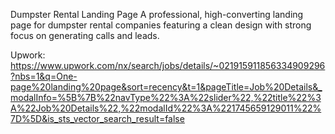 Dumpster Rental Landing Page
A professional, high-converting landing page for dumpster rental companies featuring a clean design with strong focus on generating calls and leads.

Upwork: https://www.upwork.com/nx/search/jobs/details/~021915911856334909296?nbs=1&q=One-page%20landing%20page&sort=recency&t=1&pageTitle=Job%20Details&_modalInfo=%5B%7B%22navType%22%3A%22slider%22,%22title%22%3A%22Job%20Details%22,%22modalId%22%3A%221745659129011%22%7D%5D&is_sts_vector_search_result=false 
